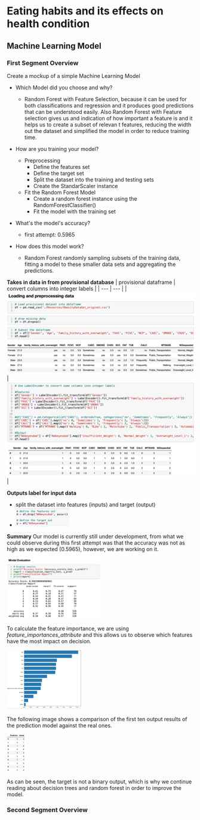 # Eating habits and its effects on health condition
## Machine Learning Model

### First Segment Overview
Create a mockup of a simple Machine Learning Model

- Which Model did you choose and why?
    - Random Forest with Feature Selection, because it can be used for both classifications and regression and it produces good predictions that can be understood easily. Also Random Forest with Feature selection gives us and indication of how important a feature is and it helps us to create a subset of relevan t features, reducing the width out the dataset and simplified the model in order to reduce training time.

- How are you training your model?
    - Preprocessing
        - Define the features set
        - Define the target set
        - Split the dataset into the training and testing sets
        - Create the StandarScaler instance
    - Fit the Random Forest Model
        - Create a random forest instance using the RandomForestClassifier()
        - Fit the model with the training set

- What's the model's accuracy?
    - first attempt: 0.5965

- How does this model work?
    - Random Forest randomly sampling subsets of the training data, fitting a model to these smaller data sets and aggregating the predictions.


**Takes in data in from provisional database**
| provisional dataframe | convert columns into integer labels |
| --- | --- |
| <img src="/Resources/s1_provisionalDB-1.png"> | <img src="/Resources/s1_provisionalDB-2.png"> | 

**Outputs label for input data**
- split the dataset into features (inputs) and target (output)
- <img src="/Resources/s1-OutputLabel-inputData.png" width="30%" height="30%">

**Summary**
Our model is currently still under development, from what we could observe during this first attempt was that the accuracy was not as high as we expected (0.5965), however, we are working on it. 

<img src="/Resources/s1_modelEvaluation.png" width="50%" height="50%">

To calculate the feature importance, we are using *feature_importances_attribute* and this allows us to observe which features have the most impact on decision.

<img src="/Resources/s1_features.png" width="40%" height="40%">
    
The following image shows a comparison of the first ten output results of the prediction model against the real ones.

<img src="/Resources/s1_Labels.png" width="10%" height="10%">

As can be seen, the target is not a binary output, which is why we continue reading about decision trees and random forest in order to improve the model.

### Second Segment Overview 
